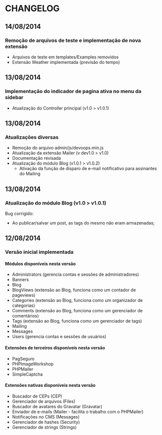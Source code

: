 # CHANGELOG

## 14/08/2014
### Remoção de arquivos de teste e implementação de nova extensão
+ Arquivos de teste em templates/Examples removidos
+ Extensão Weather implementada (previsão do tempo)

## 13/08/2014
### Implementação do indicador de pagina ativa no menu da sidebar
+ Atualização do Controller principal (v1.0 > v1.0.1)

## 13/08/2014
### Atualizações diversas
+ Remoção do arquivo admin/js/devoops.min.js
+ Atualização da extensão Mailer (v dev1.0 > v1.0)
+ Documentação revisada
+ Atualização do módulo Blog (v1.0.1 > v1.0.2)
  + Ativação da função de disparo de e-mail notificativo para assinantes do Mailing

## 13/08/2014
### Atualização do módulo Blog (v1.0 > v1.0.1)
Bug corrigido:
+ Ao publicar/salvar um post, as tags do mesmo não eram armazenadas;

## 12/08/2014
### Versão inicial implementada

#### Módulos disponíveis nesta versão
+ Administrators (gerencia contas e sessões de administradores)
+ Banners
+ Blog
+ BlogViews (extensão ao Blog, funciona como um contador de pageviews)
+ Categories (extensão ao Blog, funciona como um organizador de categorias)
+ Comments (extensão ao Blog, funciona como um gerenciador de comentários)
+ Tags (extensão ao Blog, funciona como um gerenciador de tags)
+ Mailing
+ Messages
+ Users (gerencia contas e sessões de usuários)

#### Extensões de terceiros disponíveis nesta versão
+ PagSeguro
+ PHPImageWorkshop
+ PHPMailer
+ SimpleCaptcha

#### Extensões nativas disponíveis nesta versão
+ Buscador de CEPs (CEP)
+ Gerenciador de arquivos (Files)
+ Buscador de avatares do Gravatar (Gravatar)
+ Enviador de e-mails (Mailer - facilita o trabalho com o PHPMailer)
+ Notificações no CMS (Messages)
+ Gerenciador de hashes (Security)
+ Gerenciador de strings (Strings)

